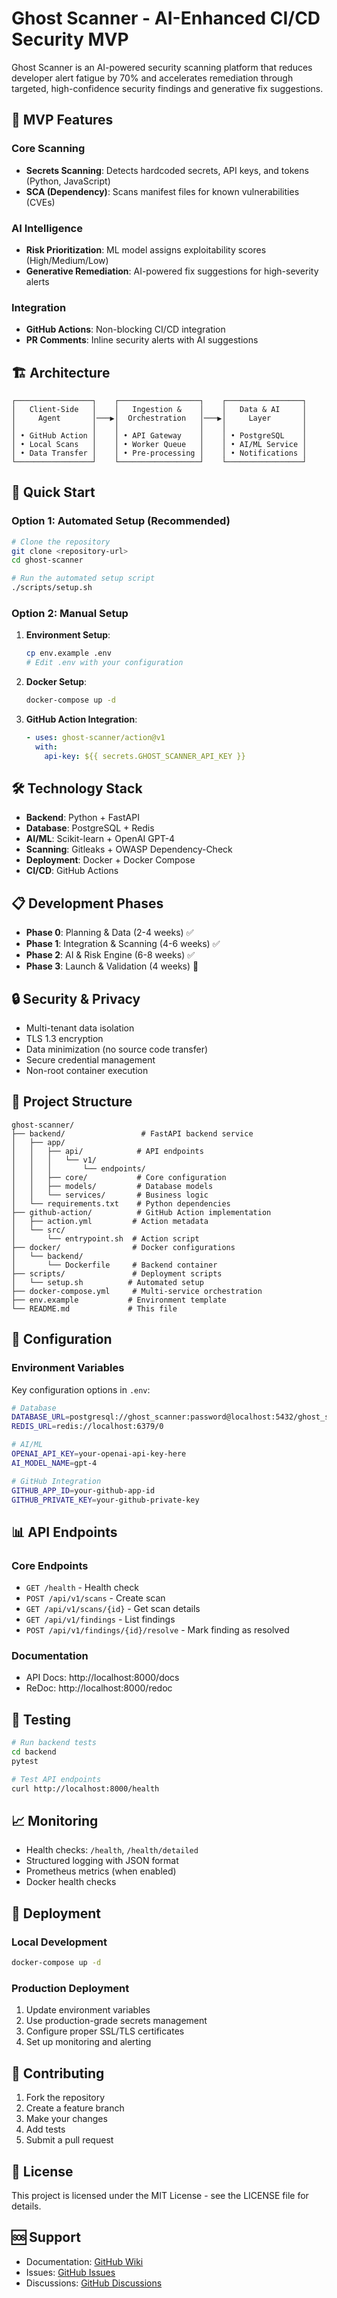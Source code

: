 # Ghost Scanner - AI-Enhanced CI/CD Security MVP

Ghost Scanner is an AI-powered security scanning platform that reduces developer alert fatigue by 70% and accelerates remediation through targeted, high-confidence security findings and generative fix suggestions.

## 🎯 MVP Features

### Core Scanning
- **Secrets Scanning**: Detects hardcoded secrets, API keys, and tokens (Python, JavaScript)
- **SCA (Dependency)**: Scans manifest files for known vulnerabilities (CVEs)

### AI Intelligence
- **Risk Prioritization**: ML model assigns exploitability scores (High/Medium/Low)
- **Generative Remediation**: AI-powered fix suggestions for high-severity alerts

### Integration
- **GitHub Actions**: Non-blocking CI/CD integration
- **PR Comments**: Inline security alerts with AI suggestions

## 🏗️ Architecture

```
┌─────────────────┐    ┌──────────────────┐    ┌─────────────────┐
│   Client-Side   │    │   Ingestion &    │    │   Data & AI     │
│     Agent       │───▶│  Orchestration   │───▶│     Layer       │
│                 │    │                  │    │                 │
│ • GitHub Action │    │ • API Gateway    │    │ • PostgreSQL    │
│ • Local Scans   │    │ • Worker Queue   │    │ • AI/ML Service │
│ • Data Transfer │    │ • Pre-processing │    │ • Notifications │
└─────────────────┘    └──────────────────┘    └─────────────────┘
```

## 🚀 Quick Start

### Option 1: Automated Setup (Recommended)
```bash
# Clone the repository
git clone <repository-url>
cd ghost-scanner

# Run the automated setup script
./scripts/setup.sh
```

### Option 2: Manual Setup
1. **Environment Setup**:
   ```bash
   cp env.example .env
   # Edit .env with your configuration
   ```

2. **Docker Setup**:
   ```bash
   docker-compose up -d
   ```

3. **GitHub Action Integration**:
   ```yaml
   - uses: ghost-scanner/action@v1
     with:
       api-key: ${{ secrets.GHOST_SCANNER_API_KEY }}
   ```

## 🛠️ Technology Stack

- **Backend**: Python + FastAPI
- **Database**: PostgreSQL + Redis
- **AI/ML**: Scikit-learn + OpenAI GPT-4
- **Scanning**: Gitleaks + OWASP Dependency-Check
- **Deployment**: Docker + Docker Compose
- **CI/CD**: GitHub Actions

## 📋 Development Phases

- **Phase 0**: Planning & Data (2-4 weeks) ✅
- **Phase 1**: Integration & Scanning (4-6 weeks) ✅
- **Phase 2**: AI & Risk Engine (6-8 weeks) ✅
- **Phase 3**: Launch & Validation (4 weeks) 🚧

## 🔒 Security & Privacy

- Multi-tenant data isolation
- TLS 1.3 encryption
- Data minimization (no source code transfer)
- Secure credential management
- Non-root container execution

## 📁 Project Structure

```
ghost-scanner/
├── backend/                 # FastAPI backend service
│   ├── app/
│   │   ├── api/            # API endpoints
│   │   │   └── v1/
│   │   │       └── endpoints/
│   │   ├── core/           # Core configuration
│   │   ├── models/         # Database models
│   │   └── services/       # Business logic
│   └── requirements.txt    # Python dependencies
├── github-action/          # GitHub Action implementation
│   ├── action.yml         # Action metadata
│   └── src/
│       └── entrypoint.sh  # Action script
├── docker/                # Docker configurations
│   └── backend/
│       └── Dockerfile     # Backend container
├── scripts/               # Deployment scripts
│   └── setup.sh          # Automated setup
├── docker-compose.yml     # Multi-service orchestration
├── env.example           # Environment template
└── README.md             # This file
```

## 🔧 Configuration

### Environment Variables
Key configuration options in `.env`:

```bash
# Database
DATABASE_URL=postgresql://ghost_scanner:password@localhost:5432/ghost_scanner
REDIS_URL=redis://localhost:6379/0

# AI/ML
OPENAI_API_KEY=your-openai-api-key-here
AI_MODEL_NAME=gpt-4

# GitHub Integration
GITHUB_APP_ID=your-github-app-id
GITHUB_PRIVATE_KEY=your-github-private-key
```

## 📊 API Endpoints

### Core Endpoints
- `GET /health` - Health check
- `POST /api/v1/scans` - Create scan
- `GET /api/v1/scans/{id}` - Get scan details
- `GET /api/v1/findings` - List findings
- `POST /api/v1/findings/{id}/resolve` - Mark finding as resolved

### Documentation
- API Docs: http://localhost:8000/docs
- ReDoc: http://localhost:8000/redoc

## 🧪 Testing

```bash
# Run backend tests
cd backend
pytest

# Test API endpoints
curl http://localhost:8000/health
```

## 📈 Monitoring

- Health checks: `/health`, `/health/detailed`
- Structured logging with JSON format
- Prometheus metrics (when enabled)
- Docker health checks

## 🚀 Deployment

### Local Development
```bash
docker-compose up -d
```

### Production Deployment
1. Update environment variables
2. Use production-grade secrets management
3. Configure proper SSL/TLS certificates
4. Set up monitoring and alerting

## 🤝 Contributing

1. Fork the repository
2. Create a feature branch
3. Make your changes
4. Add tests
5. Submit a pull request

## 📄 License

This project is licensed under the MIT License - see the LICENSE file for details.

## 🆘 Support

- Documentation: [GitHub Wiki](link-to-wiki)
- Issues: [GitHub Issues](link-to-issues)
- Discussions: [GitHub Discussions](link-to-discussions)
